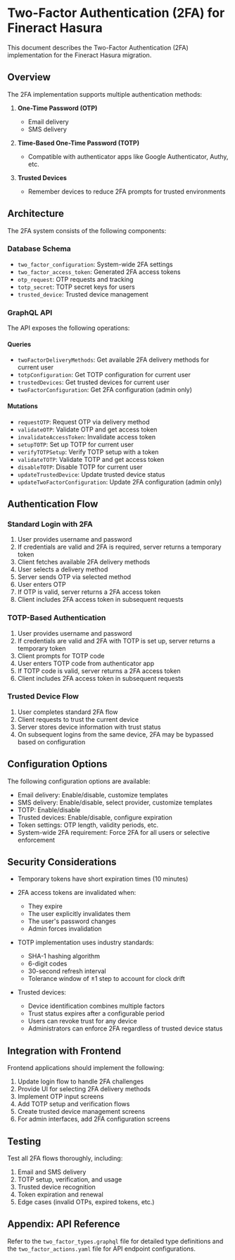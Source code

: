 # Two-Factor Authentication (2FA) for Fineract Hasura

This document describes the Two-Factor Authentication (2FA) implementation for the Fineract Hasura migration.

## Overview

The 2FA implementation supports multiple authentication methods:

1. **One-Time Password (OTP)**
   - Email delivery
   - SMS delivery
   
2. **Time-Based One-Time Password (TOTP)**
   - Compatible with authenticator apps like Google Authenticator, Authy, etc.
   
3. **Trusted Devices**
   - Remember devices to reduce 2FA prompts for trusted environments

## Architecture

The 2FA system consists of the following components:

### Database Schema

- `two_factor_configuration`: System-wide 2FA settings
- `two_factor_access_token`: Generated 2FA access tokens
- `otp_request`: OTP requests and tracking
- `totp_secret`: TOTP secret keys for users
- `trusted_device`: Trusted device management

### GraphQL API

The API exposes the following operations:

#### Queries

- `twoFactorDeliveryMethods`: Get available 2FA delivery methods for current user
- `totpConfiguration`: Get TOTP configuration for current user
- `trustedDevices`: Get trusted devices for current user
- `twoFactorConfiguration`: Get 2FA configuration (admin only)

#### Mutations

- `requestOTP`: Request OTP via delivery method
- `validateOTP`: Validate OTP and get access token
- `invalidateAccessToken`: Invalidate access token
- `setupTOTP`: Set up TOTP for current user
- `verifyTOTPSetup`: Verify TOTP setup with a token
- `validateTOTP`: Validate TOTP and get access token
- `disableTOTP`: Disable TOTP for current user
- `updateTrustedDevice`: Update trusted device status
- `updateTwoFactorConfiguration`: Update 2FA configuration (admin only)

## Authentication Flow

### Standard Login with 2FA

1. User provides username and password
2. If credentials are valid and 2FA is required, server returns a temporary token
3. Client fetches available 2FA delivery methods
4. User selects a delivery method
5. Server sends OTP via selected method
6. User enters OTP
7. If OTP is valid, server returns a 2FA access token
8. Client includes 2FA access token in subsequent requests

### TOTP-Based Authentication

1. User provides username and password
2. If credentials are valid and 2FA with TOTP is set up, server returns a temporary token
3. Client prompts for TOTP code
4. User enters TOTP code from authenticator app
5. If TOTP code is valid, server returns a 2FA access token
6. Client includes 2FA access token in subsequent requests

### Trusted Device Flow

1. User completes standard 2FA flow
2. Client requests to trust the current device
3. Server stores device information with trust status
4. On subsequent logins from the same device, 2FA may be bypassed based on configuration

## Configuration Options

The following configuration options are available:

- Email delivery: Enable/disable, customize templates
- SMS delivery: Enable/disable, select provider, customize templates
- TOTP: Enable/disable
- Trusted devices: Enable/disable, configure expiration
- Token settings: OTP length, validity periods, etc.
- System-wide 2FA requirement: Force 2FA for all users or selective enforcement

## Security Considerations

- Temporary tokens have short expiration times (10 minutes)
- 2FA access tokens are invalidated when:
  - They expire
  - The user explicitly invalidates them
  - The user's password changes
  - Admin forces invalidation

- TOTP implementation uses industry standards:
  - SHA-1 hashing algorithm
  - 6-digit codes
  - 30-second refresh interval
  - Tolerance window of ±1 step to account for clock drift

- Trusted devices:
  - Device identification combines multiple factors
  - Trust status expires after a configurable period
  - Users can revoke trust for any device
  - Administrators can enforce 2FA regardless of trusted device status

## Integration with Frontend

Frontend applications should implement the following:

1. Update login flow to handle 2FA challenges
2. Provide UI for selecting 2FA delivery methods
3. Implement OTP input screens
4. Add TOTP setup and verification flows
5. Create trusted device management screens
6. For admin interfaces, add 2FA configuration screens

## Testing

Test all 2FA flows thoroughly, including:

1. Email and SMS delivery
2. TOTP setup, verification, and usage
3. Trusted device recognition
4. Token expiration and renewal
5. Edge cases (invalid OTPs, expired tokens, etc.)

## Appendix: API Reference

Refer to the `two_factor_types.graphql` file for detailed type definitions and the `two_factor_actions.yaml` file for API endpoint configurations.